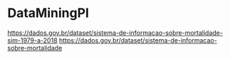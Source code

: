 # DataMiningPI
https://dados.gov.br/dataset/sistema-de-informacao-sobre-mortalidade-sim-1979-a-2018
https://dados.gov.br/dataset/sistema-de-informacao-sobre-mortalidade
